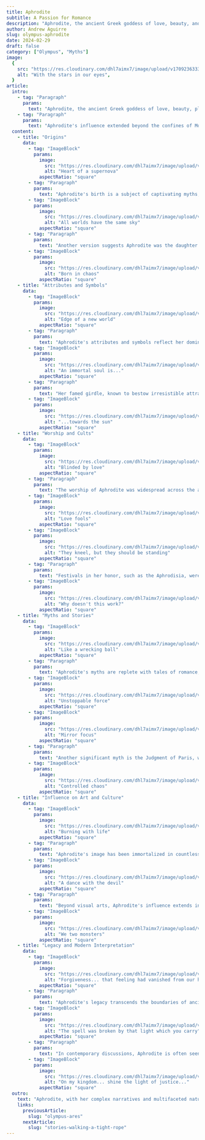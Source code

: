 ```yaml
---
title: Aphrodite
subtitle: A Passion for Romance
description: "Aphrodite, the ancient Greek goddess of love, beauty, and desire, stands as one of the most captivating figures in mythology. Revered and celebrated, she embodies the complexities of passion and the aesthetic ideals of the classical world."
author: Andrew Aguirre
slug: olympus-aphrodite
date: 2024-02-29
draft: false
category: ["Olympus", "Myths"]
image:
  {
    src: "https://res.cloudinary.com/dhl7aimx7/image/upload/v1709236333/001_r2fzb2.webp",
    alt: "With the stars in our eyes",
  }
article:
  intro:
    - tag: "Paragraph"
      params:
        text: "Aphrodite, the ancient Greek goddess of love, beauty, pleasure, and procreation, stands as one of the most venerated and intriguing deities in Greek mythology. Her origins and stories encapsulate the complexity of human emotions, from the heights of passionate love to the depths of jealousy."
    - tag: "Paragraph"
      params:
        text: "Aphrodite's influence extended beyond the confines of Mount Olympus, deeply embedding itself in the cultural and religious fabric of ancient Greek society, and her legacy continues to captivate the modern imagination."
  content:
    - title: "Origins"
      data:
        - tag: "ImageBlock"
          params:
            image:
              src: "https://res.cloudinary.com/dhl7aimx7/image/upload/v1709236333/002_rh2tow.webp"
              alt: "Heart of a supernova"
            aspectRatio: "square"
        - tag: "Paragraph"
          params:
            text: "Aphrodite's birth is a subject of captivating myths, with the most renowned tale describing her emergence from the foam ('aphros' in Greek) of the sea. This extraordinary birth occurred when Cronus severed Uranus's genitals and cast them into the sea, symbolizing a union of the sky and the ocean. This dramatic origin story underscores her connection to the primal forces of life and the natural world, weaving her into the very fabric of creation and fertility."
        - tag: "ImageBlock"
          params:
            image:
              src: "https://res.cloudinary.com/dhl7aimx7/image/upload/v1709236333/003_k37iq9.webp"
              alt: "All worlds have the same sky"
            aspectRatio: "square"
        - tag: "Paragraph"
          params:
            text: "Another version suggests Aphrodite was the daughter of Zeus and Dione, a Titaness, highlighting the intricate web of divine relationships in Greek mythology. This lineage positions her among the Olympian gods, emphasizing her importance and power. Regardless of her origins, Aphrodite's enchanting beauty and divine nature were universally acknowledged, making her an object of veneration and fear among gods and mortals alike."
        - tag: "ImageBlock"
          params:
            image:
              src: "https://res.cloudinary.com/dhl7aimx7/image/upload/v1709236333/004_wd5lhj.webp"
              alt: "Born in chaos"
            aspectRatio: "square"
    - title: "Attributes and Symbols"
      data:
        - tag: "ImageBlock"
          params:
            image:
              src: "https://res.cloudinary.com/dhl7aimx7/image/upload/v1709236333/005_eh8bo5.webp"
              alt: "Edge of a new world"
            aspectRatio: "square"
        - tag: "Paragraph"
          params:
            text: "Aphrodite's attributes and symbols reflect her dominion over love and beauty. The dove, swan, and sparrow were sacred to her, each bird representing different aspects of love and the gentle allure of her presence. The myrtle wreath, rose, and apple were also closely associated with Aphrodite, symbolizing her sensual and fertile nature."
        - tag: "ImageBlock"
          params:
            image:
              src: "https://res.cloudinary.com/dhl7aimx7/image/upload/v1709236332/006_pcnuwk.webp"
              alt: "An immortal soul is..."
            aspectRatio: "square"
        - tag: "Paragraph"
          params:
            text: "Her famed girdle, known to bestow irresistible attraction upon the wearer, highlights her power to ignite desire and passion. Aphrodite's connection to the sea is symbolized by the shell, often depicted in art as the vessel of her birth. These symbols not only represent her dominions but also serve as cultural touchstones, embodying ideals of beauty and love that transcended the mythological realm and influenced artistic and literary works throughout history."
        - tag: "ImageBlock"
          params:
            image:
              src: "https://res.cloudinary.com/dhl7aimx7/image/upload/v1709236333/007_wszoxs.webp"
              alt: "...towards the sun"
            aspectRatio: "square"
    - title: "Worship and Cults"
      data:
        - tag: "ImageBlock"
          params:
            image:
              src: "https://res.cloudinary.com/dhl7aimx7/image/upload/v1709236333/008_uysalu.webp"
              alt: "Blinded by love"
            aspectRatio: "square"
        - tag: "Paragraph"
          params:
            text: "The worship of Aphrodite was widespread across the ancient Greek world, with numerous cities claiming her as their patroness. The most famous sanctuary was the Temple of Aphrodite at Paphos on Cyprus, where she was revered as Aphrodite Paphia. This center of worship attracted pilgrims from far and wide, drawn by the promise of divine favor in matters of the heart and fertility."
        - tag: "ImageBlock"
          params:
            image:
              src: "https://res.cloudinary.com/dhl7aimx7/image/upload/v1709236333/009_uxbwsz.webp"
              alt: "Love fools"
            aspectRatio: "square"
        - tag: "ImageBlock"
          params:
            image:
              src: "https://res.cloudinary.com/dhl7aimx7/image/upload/v1709236334/010_nnnjle.webp"
              alt: "They kneel, but they should be standing"
            aspectRatio: "square"
        - tag: "Paragraph"
          params:
            text: "Festivals in her honor, such as the Aphrodisia, were marked by ceremonies and rituals celebrating beauty, love, and the generative powers of nature. These events not only paid homage to the goddess but also reinforced social bonds and cultural values, embedding her worship deeply within the communal and civic life of the Greek city-states."
        - tag: "ImageBlock"
          params:
            image:
              src: "https://res.cloudinary.com/dhl7aimx7/image/upload/v1709236334/011_j6ba2b.webp"
              alt: "Why doesn't this work?"
            aspectRatio: "square"
    - title: "Myths and Stories"
      data:
        - tag: "ImageBlock"
          params:
            image:
              src: "https://res.cloudinary.com/dhl7aimx7/image/upload/v1709236334/012_wg663t.webp"
              alt: "Like a wrecking ball"
            aspectRatio: "square"
        - tag: "Paragraph"
          params:
            text: "Aphrodite's myths are replete with tales of romance, intrigue, and divine machinations. One of the most famous stories involves her affair with Ares, the god of war, symbolizing the union of love and conflict. This affair, and the resulting tension with Hephaestus, her husband, offers insight into the complexities of love and the consequences of desire."
        - tag: "ImageBlock"
          params:
            image:
              src: "https://res.cloudinary.com/dhl7aimx7/image/upload/v1709236335/013_lazhd2.webp"
              alt: "Unstoppable force"
            aspectRatio: "square"
        - tag: "ImageBlock"
          params:
            image:
              src: "https://res.cloudinary.com/dhl7aimx7/image/upload/v1709236335/014_ypcedr.webp"
              alt: "Mirror focus"
            aspectRatio: "square"
        - tag: "Paragraph"
          params:
            text: "Another significant myth is the Judgment of Paris, where Aphrodite, promising the most beautiful woman in the world to Paris, indirectly sparked the Trojan War. This story highlights her formidable influence over mortal affairs and the destructive potential of beauty and desire when wielded without foresight."
        - tag: "ImageBlock"
          params:
            image:
              src: "https://res.cloudinary.com/dhl7aimx7/image/upload/v1709236335/015_nocpd8.webp"
              alt: "Controlled chaos"
            aspectRatio: "square"
    - title: "Influence on Art and Culture"
      data:
        - tag: "ImageBlock"
          params:
            image:
              src: "https://res.cloudinary.com/dhl7aimx7/image/upload/v1709236335/016_rxle8x.webp"
              alt: "Burning with life"
            aspectRatio: "square"
        - tag: "Paragraph"
          params:
            text: "Aphrodite's image has been immortalized in countless works of art, from ancient sculptures and vase paintings to Renaissance masterpieces. Perhaps the most iconic representation is the Venus de Milo, a statue that captures her timeless beauty and grace. These artistic depictions not only celebrate her physical allure but also convey the deep emotional and spiritual resonance of her myths."
        - tag: "ImageBlock"
          params:
            image:
              src: "https://res.cloudinary.com/dhl7aimx7/image/upload/v1709236335/017_qflnrt.webp"
              alt: "A dance with the devil"
            aspectRatio: "square"
        - tag: "Paragraph"
          params:
            text: "Beyond visual arts, Aphrodite's influence extends into literature and poetry, where she is often invoked as a muse of romantic love. Her narratives have inspired generations of artists and writers to explore the themes of beauty, desire, and the complexities of the human heart, making her an enduring symbol of love's power and peril."
        - tag: "ImageBlock"
          params:
            image:
              src: "https://res.cloudinary.com/dhl7aimx7/image/upload/v1709236335/018_yklmcl.webp"
              alt: "We two monsters"
            aspectRatio: "square"
    - title: "Legacy and Modern Interpretation"
      data:
        - tag: "ImageBlock"
          params:
            image:
              src: "https://res.cloudinary.com/dhl7aimx7/image/upload/v1709236336/019_jy9cct.webp"
              alt: "Forgiveness... that feeling had vanished from our hearts"
            aspectRatio: "square"
        - tag: "Paragraph"
          params:
            text: "Aphrodite's legacy transcends the boundaries of ancient mythology, influencing modern culture in myriad ways. She lives on in the arts, psychology (notably in the concept of the 'Aphrodite complex'), and even astronomy, with the planet Venus named after her Roman counterpart. Her stories continue to serve as a lens through which we explore themes of love, beauty, and human relationships, reflecting on the timeless nature of these experiences."
        - tag: "ImageBlock"
          params:
            image:
              src: "https://res.cloudinary.com/dhl7aimx7/image/upload/v1709236336/020_l2uhlq.webp"
              alt: "The spell was broken by that light which you carry"
            aspectRatio: "square"
        - tag: "Paragraph"
          params:
            text: "In contemporary discussions, Aphrodite is often seen as an emblem of female empowerment and the celebration of love in all its forms. Her enduring appeal lies in her ability to embody the joy, pain, and transformative power of love, making her a fascinating figure for both historical study and personal reflection."
        - tag: "ImageBlock"
          params:
            image:
              src: "https://res.cloudinary.com/dhl7aimx7/image/upload/v1709236336/021_ea232e.webp"
              alt: "On my kingdom... shine the light of justice..."
            aspectRatio: "square"
  outro:
    text: "Aphrodite, with her complex narratives and multifaceted nature, remains a captivating figure in the tapestry of Greek mythology. Her stories and symbols, rich with meaning, continue to resonate, offering insights into the human condition and the eternal dance of love and desire. As we revisit her myths and worship, we are reminded of the enduring power of beauty and love to shape our lives and destinies, echoing the timeless allure of the goddess of love herself."
    links:
      previousArticle:
        slug: "olympus-ares"
      nextArticle:
        slug: "stories-walking-a-tight-rope"
---
```

